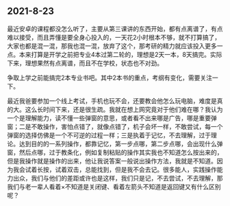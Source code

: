 ## 2021-8-23

最近安卓的课程都没怎么听了，主要从第三课讲的东西开始，都有点离谱了，有点难以接受，而且弄懂是要全身心投入的，一天花2小时根本不够，就不打算搞了，大家也都是混一混，那我也混一混，放弃了这个，那考研的精力就应该投入更多一点。本来打算是开学之前把专业4本过第二轮的，理想是2天一本，8天搞完。实际下来，理想果然有点离谱，而且不在学校，状态也不对劲。

争取上学之前能搞完2本专业书吧。其中2本书的重点，考纲有变化，需要关注一下。

最近我爸要参加一个线上考试，手机也玩不会，还要教会他怎么玩电脑，难度是真的大。这么长时间下来，还是很生疏。我就在想上网究竟对于他们难在哪？我认为一个是理解能力，读不懂一些弹窗的意思，或者看不出来哪是广告，哪是重要弹窗；二是不敢操作，害怕点错了，就像点错了，机子会坏一样，不敢尝试，每一个弹窗的选择仿佛是一个不可逆的过程一样；三是执着于记忆，不去理解，过于理论。达到目的的一系列操作，都靠记忆，第一步点哪，第二步点哪，会出现什么弹窗，然后点哪，过于教条化，例如复制粘贴的操作其实我也不知道怎么按出来的，但是我操作就是操作的出来，他让我说答案一般说出操作方法，我就是不知道。因为我会试着长按，试着双击，总能找到，但是我不会去记。很多能人，实践操作能力出众，我们与他们的差距或许也是这样，我们只是记，不去尝试，不去理解，那我们与老一辈人看着×不知道是关闭键、看着左箭头不知道是返回键又有什么区别呢？

